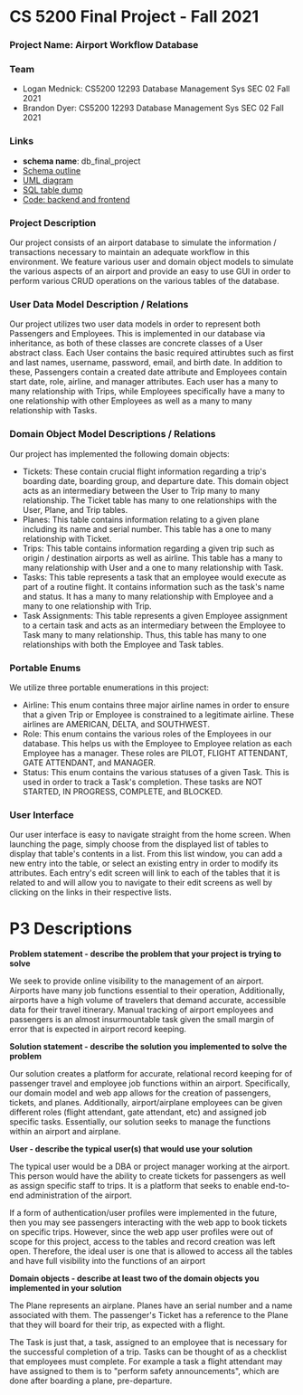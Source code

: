# CS 5200 Final Project - Fall 2021

### Project Name: Airport Workflow Database

### Team
- Logan Mednick:  CS5200 12293 Database Management Sys SEC 02 Fall 2021
- Brandon Dyer:   CS5200 12293 Database Management Sys SEC 02 Fall 2021

### Links
- **schema name**: db_final_project
- [Schema outline](data/uml/README.md)
- [UML diagram](data/uml/db_final_project_uml_p3.pdf)
- [SQL table dump](data/dump/)
- [Code: backend and frontend](code/)

### Project Description

Our project consists of an airport database to simulate the information / transactions necessary to maintain an adequate workflow in this environment. We feature various user and domain object models to simulate the various aspects of an airport and provide an easy to use GUI in order to perform various CRUD operations on the various tables of the database.

### User Data Model Description / Relations

Our project utilizes two user data models in order to represent both Passengers and Employees. This is implemented in our database via inheritance, as both of these classes are concrete classes of a User abstract class. Each User contains the basic required attirubtes such as first and last names, username, password, email, and birth date. In addition to these, Passengers contain a created date attribute and Employees contain start date, role, airline, and manager attributes. Each user has a many to many relationship with Trips, while Employees specifically have a many to one relationship with other Employees as well as a many to many relationship with Tasks.

### Domain Object Model Descriptions / Relations

Our project has implemented the following domain objects:

- Tickets: These contain crucial flight information regarding a trip's boarding date, boarding group, and departure date. This domain object acts as an intermediary between the User to Trip many to many relationship. The Ticket table has many to one relationships with the User, Plane, and Trip tables.
- Planes: This table contains information relating to a given plane including its name and serial number. This table has a one to many relationship with Ticket.
- Trips: This table contains information regarding a given trip such as origin / destination airports as well as airline. This table has a many to many relationship with User and a one to many relationship with Task.
- Tasks: This table represents a task that an employee would execute as part of a routine flight. It contains information such as the task's name and status. It has a many to many relationship with Employee and a many to one relationship with Trip.
- Task Assignments: This table represents a given Employee assignment to a certain task and acts as an intermediary between the Employee to Task many to many relationship. Thus, this table has many to one relationships with both the Employee and Task tables.

### Portable Enums

We utilize three portable enumerations in this project:

- Airline: This enum contains three major airline names in order to ensure that a given Trip or Employee is constrained to a legitimate airline. These airlines are AMERICAN, DELTA, and SOUTHWEST.
- Role: This enum contains the various roles of the Employees in our database. This helps us with the Employee to Employee relation as each Employee has a manager. These roles are PILOT, FLIGHT ATTENDANT, GATE ATTENDANT, and MANAGER.
- Status: This enum contains the various statuses of a given Task. This is used in order to track a Task's completion. These tasks are NOT STARTED, IN PROGRESS, COMPLETE, and BLOCKED.

### User Interface

Our user interface is easy to navigate straight from the home screen. When launching the page, simply choose from the displayed list of tables to display that table's contents in a list. From this list window, you can add a new entry into the table, or select an existing entry in order to modify its attributes. Each entry's edit screen will link to each of the tables that it is related to and will allow you to navigate to their edit screens as well by clicking on the links in their respective lists.

# P3 Descriptions

**Problem statement - describe the problem that your project is trying to solve**

We seek to provide online visibility to the management of an airport. Airports have many job functions essential to their operation, Additionally, airports have a high volume of travelers that demand accurate, accessible data for their travel itinerary. Manual tracking of airport employees and passengers is an almost insurmountable task given the small margin of error that is expected in airport record keeping.

**Solution statement - describe the solution you implemented to solve the problem**

Our solution creates a platform for accurate, relational record keeping for of passenger travel and employee job functions within an airport. Specifically, our domain model and web app allows for the creation of passengers, tickets, and planes. Additionally, airport/airplane employees can be given different roles (flight attendant, gate attendant, etc) and assigned job specific tasks. Essentially, our solution seeks to manage the functions within an airport and airplane.

**User - describe the typical user(s) that would use your solution**

The typical user would be a DBA or project manager working at the airport. This person would have the ability to create tickets for passengers as well as assign specific staff to trips. It is a platform that seeks to enable end-to-end administration of the airport.

If a form of authentication/user profiles were implemented in the future, then you may see passengers interacting with the web app to book tickets on specific trips. However, since the web app user profiles were out of scope for this project, access to the tables and record creation was left open. Therefore, the ideal user is one that is allowed to access all the tables and have full visibility into the functions of an airport

**Domain objects - describe at least two of the domain objects you implemented in your solution**

The Plane represents an airplane. Planes have an serial number and a name associated with them. The passenger's Ticket has a reference to the Plane that they will board for their trip, as expected with a flight.

The Task is just that, a task, assigned to an employee that is necessary for the successful completion of a trip. Tasks can be thought of as a checklist that employees must complete. For example a task a flight attendant may have assigned to them is to "perform safety announcements", which are done after boarding a plane, pre-departure.
